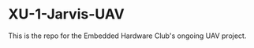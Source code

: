 XU-1-Jarvis-UAV
===============

This is the repo for the Embedded Hardware Club's ongoing UAV project.